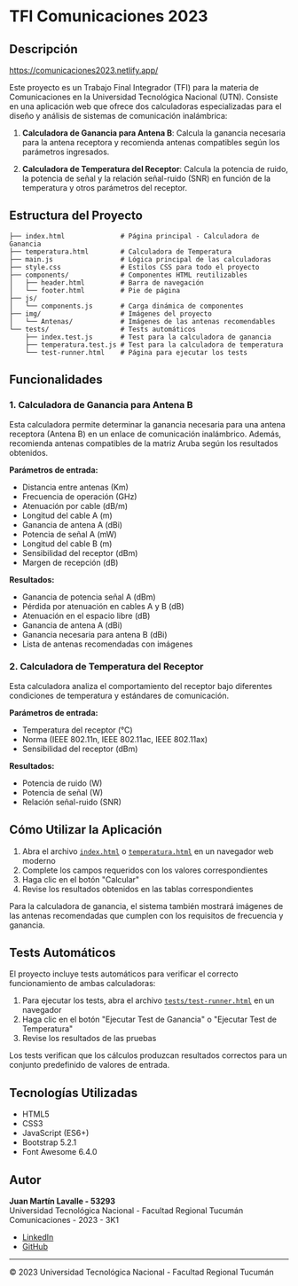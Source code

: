 # TFI Comunicaciones 2023

## Descripción

https://comunicaciones2023.netlify.app/

Este proyecto es un Trabajo Final Integrador (TFI) para la materia de Comunicaciones en la Universidad Tecnológica Nacional (UTN). Consiste en una aplicación web que ofrece dos calculadoras especializadas para el diseño y análisis de sistemas de comunicación inalámbrica:

1. **Calculadora de Ganancia para Antena B**: Calcula la ganancia necesaria para la antena receptora y recomienda antenas compatibles según los parámetros ingresados.

2. **Calculadora de Temperatura del Receptor**: Calcula la potencia de ruido, la potencia de señal y la relación señal-ruido (SNR) en función de la temperatura y otros parámetros del receptor.

## Estructura del Proyecto

```
├── index.html              # Página principal - Calculadora de Ganancia
├── temperatura.html        # Calculadora de Temperatura
├── main.js                 # Lógica principal de las calculadoras
├── style.css               # Estilos CSS para todo el proyecto
├── components/             # Componentes HTML reutilizables
│   ├── header.html         # Barra de navegación
│   └── footer.html         # Pie de página
├── js/
│   └── components.js       # Carga dinámica de componentes
├── img/                    # Imágenes del proyecto
│   └── Antenas/            # Imágenes de las antenas recomendables
└── tests/                  # Tests automáticos
    ├── index.test.js       # Test para la calculadora de ganancia
    ├── temperatura.test.js # Test para la calculadora de temperatura
    └── test-runner.html    # Página para ejecutar los tests
```

## Funcionalidades

### 1. Calculadora de Ganancia para Antena B

Esta calculadora permite determinar la ganancia necesaria para una antena receptora (Antena B) en un enlace de comunicación inalámbrico. Además, recomienda antenas compatibles de la matriz Aruba según los resultados obtenidos.

**Parámetros de entrada:**

- Distancia entre antenas (Km)
- Frecuencia de operación (GHz)
- Atenuación por cable (dB/m)
- Longitud del cable A (m)
- Ganancia de antena A (dBi)
- Potencia de señal A (mW)
- Longitud del cable B (m)
- Sensibilidad del receptor (dBm)
- Margen de recepción (dB)

**Resultados:**

- Ganancia de potencia señal A (dBm)
- Pérdida por atenuación en cables A y B (dB)
- Atenuación en el espacio libre (dB)
- Ganancia de antena A (dBi)
- Ganancia necesaria para antena B (dBi)
- Lista de antenas recomendadas con imágenes

### 2. Calculadora de Temperatura del Receptor

Esta calculadora analiza el comportamiento del receptor bajo diferentes condiciones de temperatura y estándares de comunicación.

**Parámetros de entrada:**

- Temperatura del receptor (°C)
- Norma (IEEE 802.11n, IEEE 802.11ac, IEEE 802.11ax)
- Sensibilidad del receptor (dBm)

**Resultados:**

- Potencia de ruido (W)
- Potencia de señal (W)
- Relación señal-ruido (SNR)

## Cómo Utilizar la Aplicación

1. Abra el archivo [`index.html`](index.html) o [`temperatura.html`](temperatura.html) en un navegador web moderno
2. Complete los campos requeridos con los valores correspondientes
3. Haga clic en el botón "Calcular"
4. Revise los resultados obtenidos en las tablas correspondientes

Para la calculadora de ganancia, el sistema también mostrará imágenes de las antenas recomendadas que cumplen con los requisitos de frecuencia y ganancia.

## Tests Automáticos

El proyecto incluye tests automáticos para verificar el correcto funcionamiento de ambas calculadoras:

1. Para ejecutar los tests, abra el archivo [`tests/test-runner.html`](tests/test-runner.html) en un navegador
2. Haga clic en el botón "Ejecutar Test de Ganancia" o "Ejecutar Test de Temperatura"
3. Revise los resultados de las pruebas

Los tests verifican que los cálculos produzcan resultados correctos para un conjunto predefinido de valores de entrada.

## Tecnologías Utilizadas

- HTML5
- CSS3
- JavaScript (ES6+)
- Bootstrap 5.2.1
- Font Awesome 6.4.0

## Autor

**Juan Martín Lavalle - 53293**  
Universidad Tecnológica Nacional - Facultad Regional Tucumán  
Comunicaciones - 2023 - 3K1

- [LinkedIn](https://www.linkedin.com/in/juan-martín-lavalle/)
- [GitHub](https://github.com/Juanmartin19l)

---

© 2023 Universidad Tecnológica Nacional - Facultad Regional Tucumán
